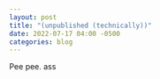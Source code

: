 ```yaml
---
layout: post
title: "(unpublished (technically))"
date: 2022-07-17 04:00 -0500
categories: blog
---
```

Pee pee.
ass
